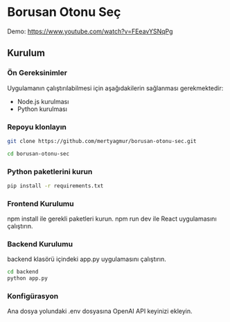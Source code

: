 # Borusan Otonu Seç

Demo: https://www.youtube.com/watch?v=FEeavYSNqPg

## Kurulum

### Ön Gereksinimler

Uygulamanın çalıştırılabilmesi için aşağıdakilerin sağlanması gerekmektedir:

- Node.js kurulması
- Python kurulması

### Repoyu klonlayın

```bash
git clone https://github.com/mertyagmur/borusan-otonu-sec.git

cd borusan-otonu-sec
```
### Python paketlerini kurun

```bash
pip install -r requirements.txt
```

### Frontend Kurulumu

npm install ile gerekli paketleri kurun.
npm run dev ile React uygulamasını çalıştırın.

### Backend Kurulumu

backend klasörü içindeki app.py uygulamasını çalıştırın.

```bash
cd backend
python app.py
```

### Konfigürasyon

Ana dosya yolundaki .env dosyasına OpenAI API keyinizi ekleyin.
